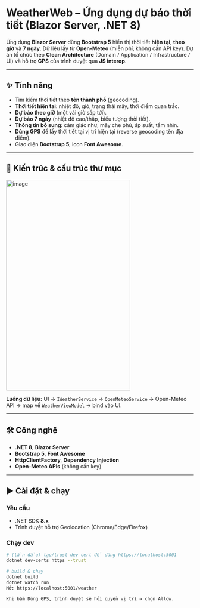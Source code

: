 # WeatherWeb – Ứng dụng dự báo thời tiết (Blazor Server, .NET 8)

Ứng dụng **Blazor Server** dùng **Bootstrap 5** hiển thị thời tiết **hiện tại**, **theo giờ** và **7 ngày**. Dữ liệu lấy từ **Open-Meteo** (miễn phí, không cần API key). Dự án tổ chức theo **Clean Architecture** (Domain / Application / Infrastructure / UI) và hỗ trợ **GPS** của trình duyệt qua **JS interop**.

---

## ✨ Tính năng

- Tìm kiếm thời tiết theo **tên thành phố** (geocoding).
- **Thời tiết hiện tại**: nhiệt độ, gió, trạng thái mây, thời điểm quan trắc.
- **Dự báo theo giờ** (một vài giờ sắp tới).
- **Dự báo 7 ngày** (nhiệt độ cao/thấp, biểu tượng thời tiết).
- **Thông tin bổ sung**: cảm giác như, mây che phủ, áp suất, tầm nhìn.
- **Dùng GPS** để lấy thời tiết tại vị trí hiện tại (reverse geocoding tên địa điểm).
- Giao diện **Bootstrap 5**, icon **Font Awesome**.

---

## 🧱 Kiến trúc & cấu trúc thư mục

<img width="333" height="565" alt="image" src="https://github.com/user-attachments/assets/bd29d3ac-57c8-43e5-9616-e6c7e94b3a1e" />

**Luồng dữ liệu:** UI → `IWeatherService` → `OpenMeteoService` → Open-Meteo API → map về `WeatherViewModel` → bind vào UI.

---

## 🛠 Công nghệ

- **.NET 8**, **Blazor Server**
- **Bootstrap 5**, **Font Awesome**
- **HttpClientFactory**, **Dependency Injection**
- **Open-Meteo APIs** (không cần key)

---

## ▶️ Cài đặt & chạy

### Yêu cầu
- .NET SDK **8.x**
- Trình duyệt hỗ trợ Geolocation (Chrome/Edge/Firefox)

### Chạy dev
```bash
# (lần đầu) tạo/trust dev cert để dùng https://localhost:5001
dotnet dev-certs https --trust

# build & chạy
dotnet build
dotnet watch run 
Mở: https://localhost:5001/weather

Khi bấm Dùng GPS, trình duyệt sẽ hỏi quyền vị trí → chọn Allow.

